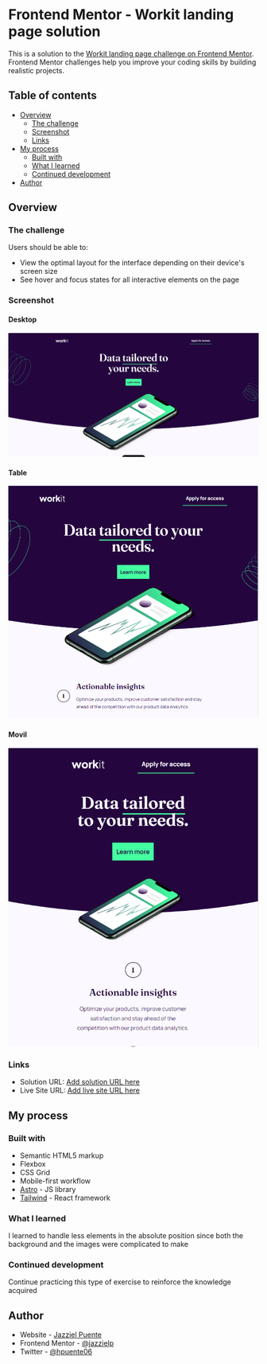 # Frontend Mentor - Workit landing page solution

This is a solution to the [Workit landing page challenge on Frontend Mentor](https://www.frontendmentor.io/challenges/workit-landing-page-2fYnyle5lu). Frontend Mentor challenges help you improve your coding skills by building realistic projects. 

## Table of contents

- [Overview](#overview)
  - [The challenge](#the-challenge)
  - [Screenshot](#screenshot)
  - [Links](#links)
- [My process](#my-process)
  - [Built with](#built-with)
  - [What I learned](#what-i-learned)
  - [Continued development](#continued-development)
- [Author](#author)

## Overview

### The challenge

Users should be able to:

- View the optimal layout for the interface depending on their device's screen size
- See hover and focus states for all interactive elements on the page

### Screenshot

#### Desktop
![](./public/Escritorio.png)

#### Table
![](./public/Table.png)

#### Movil
![](./public/Movil.png)

### Links

- Solution URL: [Add solution URL here](https://your-solution-url.com)
- Live Site URL: [Add live site URL here](https://your-live-site-url.com)

## My process

### Built with

- Semantic HTML5 markup
- Flexbox
- CSS Grid
- Mobile-first workflow
- [Astro](https://astro.build/) - JS library
- [Tailwind](https://tailwindcss.com/) - React framework

### What I learned


I learned to handle less elements in the absolute position since both the background and the images were complicated to make

### Continued development


Continue practicing this type of exercise to reinforce the knowledge acquired

## Author

- Website - [Jazziel Puente](https://jazziel.dev/)
- Frontend Mentor - [@jazzielp](https://www.frontendmentor.io/profile/jazzielp)
- Twitter - [@hpuente06](https://twitter.com/hpuente06)

